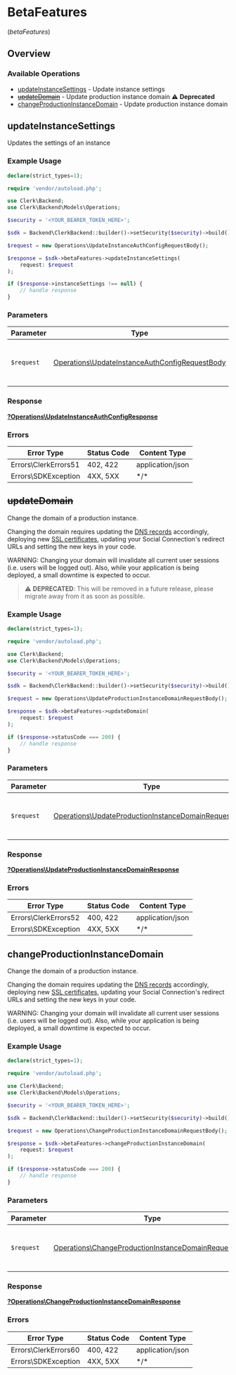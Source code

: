 # BetaFeatures
(*betaFeatures*)

## Overview

### Available Operations

* [updateInstanceSettings](#updateinstancesettings) - Update instance settings
* [~~updateDomain~~](#updatedomain) - Update production instance domain :warning: **Deprecated**
* [changeProductionInstanceDomain](#changeproductioninstancedomain) - Update production instance domain

## updateInstanceSettings

Updates the settings of an instance

### Example Usage

```php
declare(strict_types=1);

require 'vendor/autoload.php';

use Clerk\Backend;
use Clerk\Backend\Models\Operations;

$security = '<YOUR_BEARER_TOKEN_HERE>';

$sdk = Backend\ClerkBackend::builder()->setSecurity($security)->build();

$request = new Operations\UpdateInstanceAuthConfigRequestBody();

$response = $sdk->betaFeatures->updateInstanceSettings(
    request: $request
);

if ($response->instanceSettings !== null) {
    // handle response
}
```

### Parameters

| Parameter                                                                                                        | Type                                                                                                             | Required                                                                                                         | Description                                                                                                      |
| ---------------------------------------------------------------------------------------------------------------- | ---------------------------------------------------------------------------------------------------------------- | ---------------------------------------------------------------------------------------------------------------- | ---------------------------------------------------------------------------------------------------------------- |
| `$request`                                                                                                       | [Operations\UpdateInstanceAuthConfigRequestBody](../../Models/Operations/UpdateInstanceAuthConfigRequestBody.md) | :heavy_check_mark:                                                                                               | The request object to use for the request.                                                                       |

### Response

**[?Operations\UpdateInstanceAuthConfigResponse](../../Models/Operations/UpdateInstanceAuthConfigResponse.md)**

### Errors

| Error Type           | Status Code          | Content Type         |
| -------------------- | -------------------- | -------------------- |
| Errors\ClerkErrors51 | 402, 422             | application/json     |
| Errors\SDKException  | 4XX, 5XX             | \*/\*                |

## ~~updateDomain~~

Change the domain of a production instance.

Changing the domain requires updating the [DNS records](https://clerk.com/docs/deployments/overview#dns-records) accordingly, deploying new [SSL certificates](https://clerk.com/docs/deployments/overview#deploy), updating your Social Connection's redirect URLs and setting the new keys in your code.

WARNING: Changing your domain will invalidate all current user sessions (i.e. users will be logged out). Also, while your application is being deployed, a small downtime is expected to occur.

> :warning: **DEPRECATED**: This will be removed in a future release, please migrate away from it as soon as possible.

### Example Usage

```php
declare(strict_types=1);

require 'vendor/autoload.php';

use Clerk\Backend;
use Clerk\Backend\Models\Operations;

$security = '<YOUR_BEARER_TOKEN_HERE>';

$sdk = Backend\ClerkBackend::builder()->setSecurity($security)->build();

$request = new Operations\UpdateProductionInstanceDomainRequestBody();

$response = $sdk->betaFeatures->updateDomain(
    request: $request
);

if ($response->statusCode === 200) {
    // handle response
}
```

### Parameters

| Parameter                                                                                                                    | Type                                                                                                                         | Required                                                                                                                     | Description                                                                                                                  |
| ---------------------------------------------------------------------------------------------------------------------------- | ---------------------------------------------------------------------------------------------------------------------------- | ---------------------------------------------------------------------------------------------------------------------------- | ---------------------------------------------------------------------------------------------------------------------------- |
| `$request`                                                                                                                   | [Operations\UpdateProductionInstanceDomainRequestBody](../../Models/Operations/UpdateProductionInstanceDomainRequestBody.md) | :heavy_check_mark:                                                                                                           | The request object to use for the request.                                                                                   |

### Response

**[?Operations\UpdateProductionInstanceDomainResponse](../../Models/Operations/UpdateProductionInstanceDomainResponse.md)**

### Errors

| Error Type           | Status Code          | Content Type         |
| -------------------- | -------------------- | -------------------- |
| Errors\ClerkErrors52 | 400, 422             | application/json     |
| Errors\SDKException  | 4XX, 5XX             | \*/\*                |

## changeProductionInstanceDomain

Change the domain of a production instance.

Changing the domain requires updating the [DNS records](https://clerk.com/docs/deployments/overview#dns-records) accordingly, deploying new [SSL certificates](https://clerk.com/docs/deployments/overview#deploy), updating your Social Connection's redirect URLs and setting the new keys in your code.

WARNING: Changing your domain will invalidate all current user sessions (i.e. users will be logged out). Also, while your application is being deployed, a small downtime is expected to occur.

### Example Usage

```php
declare(strict_types=1);

require 'vendor/autoload.php';

use Clerk\Backend;
use Clerk\Backend\Models\Operations;

$security = '<YOUR_BEARER_TOKEN_HERE>';

$sdk = Backend\ClerkBackend::builder()->setSecurity($security)->build();

$request = new Operations\ChangeProductionInstanceDomainRequestBody();

$response = $sdk->betaFeatures->changeProductionInstanceDomain(
    request: $request
);

if ($response->statusCode === 200) {
    // handle response
}
```

### Parameters

| Parameter                                                                                                                    | Type                                                                                                                         | Required                                                                                                                     | Description                                                                                                                  |
| ---------------------------------------------------------------------------------------------------------------------------- | ---------------------------------------------------------------------------------------------------------------------------- | ---------------------------------------------------------------------------------------------------------------------------- | ---------------------------------------------------------------------------------------------------------------------------- |
| `$request`                                                                                                                   | [Operations\ChangeProductionInstanceDomainRequestBody](../../Models/Operations/ChangeProductionInstanceDomainRequestBody.md) | :heavy_check_mark:                                                                                                           | The request object to use for the request.                                                                                   |

### Response

**[?Operations\ChangeProductionInstanceDomainResponse](../../Models/Operations/ChangeProductionInstanceDomainResponse.md)**

### Errors

| Error Type           | Status Code          | Content Type         |
| -------------------- | -------------------- | -------------------- |
| Errors\ClerkErrors60 | 400, 422             | application/json     |
| Errors\SDKException  | 4XX, 5XX             | \*/\*                |